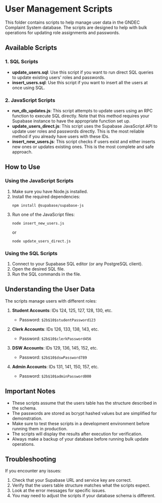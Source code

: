 # User Management Scripts

This folder contains scripts to help manage user data in the GNDEC Complaint System database. The scripts are designed to help with bulk operations for updating role assignments and passwords.

## Available Scripts

### 1. SQL Scripts

- **update_users.sql**: Use this script if you want to run direct SQL queries to update existing users' roles and passwords.
- **insert_users.sql**: Use this script if you want to insert all the users at once using SQL.

### 2. JavaScript Scripts

- **run_db_updates.js**: This script attempts to update users using an RPC function to execute SQL directly. Note that this method requires your Supabase instance to have the appropriate function set up.
- **update_users_direct.js**: This script uses the Supabase JavaScript API to update user roles and passwords directly. This is the most reliable method if you already have users with these IDs.
- **insert_new_users.js**: This script checks if users exist and either inserts new ones or updates existing ones. This is the most complete and safe approach.

## How to Use

### Using the JavaScript Scripts

1. Make sure you have Node.js installed.
2. Install the required dependencies:
   ```
   npm install @supabase/supabase-js
   ```
3. Run one of the JavaScript files:
   ```
   node insert_new_users.js
   ```
   or
   ```
   node update_users_direct.js
   ```

### Using the SQL Scripts

1. Connect to your Supabase SQL editor (or any PostgreSQL client).
2. Open the desired SQL file.
3. Run the SQL commands in the file.

## Understanding the User Data

The scripts manage users with different roles:

1. **Student Accounts**: IDs 124, 125, 127, 128, 130, etc.
   - Password: `$2b$10$studentPassword123`

2. **Clerk Accounts**: IDs 126, 133, 138, 143, etc.
   - Password: `$2b$10$clerkPassword456`

3. **DSW Accounts**: IDs 129, 136, 145, 152, etc.
   - Password: `$2b$10$dswPassword789`

4. **Admin Accounts**: IDs 131, 141, 150, 157, etc.
   - Password: `$2b$10$adminPassword000`

## Important Notes

- These scripts assume that the users table has the structure described in the schema.
- The passwords are stored as bcrypt hashed values but are simplified for demonstration.
- Make sure to test these scripts in a development environment before running them in production.
- The scripts will display the results after execution for verification.
- Always make a backup of your database before running bulk update operations.

## Troubleshooting

If you encounter any issues:

1. Check that your Supabase URL and service key are correct.
2. Verify that the users table structure matches what the scripts expect.
3. Look at the error messages for specific issues.
4. You may need to adjust the scripts if your database schema is different. 